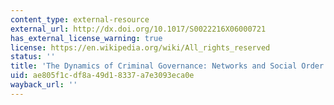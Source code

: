 ```yaml
---
content_type: external-resource
external_url: http://dx.doi.org/10.1017/S0022216X06000721
has_external_license_warning: true
license: https://en.wikipedia.org/wiki/All_rights_reserved
status: ''
title: 'The Dynamics of Criminal Governance: Networks and Social Order in Rio de Janeiro'
uid: ae805f1c-df8a-49d1-8337-a7e3093eca0e
wayback_url: ''
---
```

